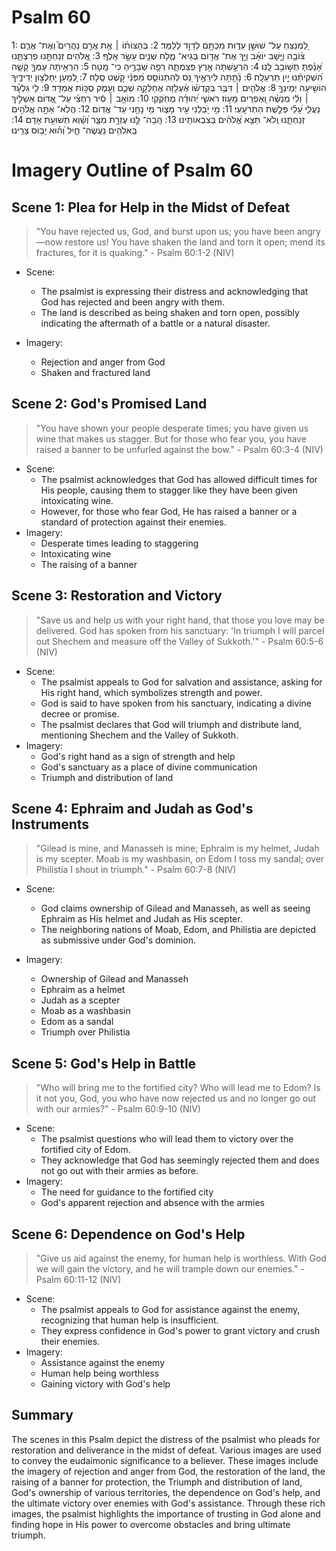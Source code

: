 # Psalm 60
1: לַ֭מְנַצֵּחַ עַל־ שׁוּשַׁ֣ן עֵד֑וּת מִכְתָּ֖ם לְדָוִ֣ד לְלַמֵּֽד׃
2: בְּהַצּוֹת֨וֹ ׀ אֶ֥ת אֲרַ֣ם נַהֲרַיִם֮ וְאֶת־ אֲרַ֪ם צ֫וֹבָ֥ה וַיָּ֤שָׁב יוֹאָ֗ב וַיַּ֣ךְ אֶת־ אֱד֣וֹם בְּגֵיא־ מֶ֑לַח שְׁנֵ֖ים עָשָׂ֣ר אָֽלֶף׃
3: אֱ֭לֹהִים זְנַחְתָּ֣נוּ פְרַצְתָּ֑נוּ אָ֝נַ֗פְתָּ תְּשׁ֣וֹבֵ֥ב לָֽנוּ׃
4: הִרְעַ֣שְׁתָּה אֶ֣רֶץ פְּצַמְתָּ֑הּ רְפָ֖ה שְׁבָרֶ֣יהָ כִי־ מָֽטָה׃
5: הִרְאִ֣יתָה עַמְּךָ֣ קָשָׁ֑ה הִ֝שְׁקִיתָ֗נוּ יַ֣יִן תַּרְעֵלָֽה׃
6: נָ֘תַ֤תָּה לִּירֵאֶ֣יךָ נֵּ֭ס לְהִתְנוֹסֵ֑ס מִ֝פְּנֵ֗י קֹ֣שֶׁט סֶֽלָה׃
7: לְ֭מַעַן יֵחָלְצ֣וּן יְדִידֶ֑יךָ הוֹשִׁ֖יעָה יְמִֽינְךָ֣
8: אֱלֹהִ֤ים ׀ דִּבֶּ֥ר בְּקָדְשׁ֗וֹ אֶ֫עְלֹ֥זָה אֲחַלְּקָ֥ה שְׁכֶ֑ם וְעֵ֖מֶק סֻכּ֣וֹת אֲמַדֵּֽד׃
9: לִ֤י גִלְעָ֨ד ׀ וְלִ֬י מְנַשֶּׁ֗ה וְ֭אֶפְרַיִם מָע֣וֹז רֹאשִׁ֑י יְ֝הוּדָ֗ה מְחֹֽקְקִי׃
10: מוֹאָ֤ב ׀ סִ֬יר רַחְצִ֗י עַל־ אֱ֭דוֹם אַשְׁלִ֣יךְ נַעֲלִ֑י עָ֝לַ֗י פְּלֶ֣שֶׁת הִתְרֹעָֽעִֽי׃
11: מִ֣י יֹ֭בִלֵנִי עִ֣יר מָצ֑וֹר מִ֖י נָחַ֣נִי עַד־ אֱדֽוֹם׃
12: הֲלֹֽא־ אַתָּ֣ה אֱלֹהִ֣ים זְנַחְתָּ֑נוּ וְֽלֹא־ תֵצֵ֥א אֱ֝לֹהִ֗ים בְּצִבְאוֹתֵֽינוּ׃
13: הָֽבָה־ לָּ֣נוּ עֶזְרָ֣ת מִצָּ֑ר וְ֝שָׁ֗וְא תְּשׁוּעַ֥ת אָדָם׃
14: בֵּֽאלֹהִ֥ים נַעֲשֶׂה־ חָ֑יִל וְ֝ה֗וּא יָב֥וּס צָרֵֽינוּ׃

# Imagery Outline of Psalm 60

## Scene 1: Plea for Help in the Midst of Defeat

> "You have rejected us, God, and burst upon us; you have been angry—now restore us! You have shaken the land and torn it open; mend its fractures, for it is quaking." - Psalm 60:1-2 (NIV)

<!--- Possible source of confusion. Your translation says 60:1-2, but that's following the NIV numbering, not the Hebrew shown above. It threw me for a minute because the translation didn't match the text. Suspect this is true throughout all the psalms with headers that are omitted in English. Whether we need to fix it now or not is up to you. --->

- Scene:
  - The psalmist is expressing their distress and acknowledging that God has rejected and been angry with them.
  - The land is described as being shaken and torn open, possibly indicating the aftermath of a battle or a natural disaster.
  
  <!--- I don't know where it gets "aftermath of a battle." Those don't normally fracture the land, that's a modern thing. --->
  
- Imagery:
  - Rejection and anger from God
  - Shaken and fractured land

## Scene 2: God's Promised Land


> "You have shown your people desperate times; you have given us wine that makes us stagger. But for those who fear you, you have raised a banner to be unfurled against the bow." - Psalm 60:3-4 (NIV)

- Scene:
  - The psalmist acknowledges that God has allowed difficult times for His people, causing them to stagger like they have been given intoxicating wine.
  - However, for those who fear God, He has raised a banner or a standard of protection against their enemies.
- Imagery:
  - Desperate times leading to staggering
  - Intoxicating wine
  - The raising of a banner

## Scene 3: Restoration and Victory

<!--- I'm not sure where chatGPT get "restoration" here? --->

> "Save us and help us with your right hand, that those you love may be delivered. God has spoken from his sanctuary: 'In triumph I will parcel out Shechem and measure off the Valley of Sukkoth.'" - Psalm 60:5-6 (NIV)

- Scene:
  - The psalmist appeals to God for salvation and assistance, asking for His right hand, which symbolizes strength and power.
  - God is said to have spoken from his sanctuary, indicating a divine decree or promise.
  - The psalmist declares that God will triumph and distribute land, mentioning Shechem and the Valley of Sukkoth.
- Imagery:
  - God's right hand as a sign of strength and help
  - God's sanctuary as a place of divine communication
  - Triumph and distribution of land

## Scene 4: Ephraim and Judah as God's Instruments

> "Gilead is mine, and Manasseh is mine; Ephraim is my helmet, Judah is my scepter. Moab is my washbasin, on Edom I toss my sandal; over Philistia I shout in triumph." - Psalm 60:7-8 (NIV)

- Scene:
  - God claims ownership of Gilead and Manasseh, as well as seeing Ephraim as His helmet and Judah as His scepter.
  - The neighboring nations of Moab, Edom, and Philistia are depicted as submissive under God's dominion.
  
  <!--- I would question "submissive" in this scene. Ownership/dominion, but not submission in the sense of vassals. --->
  
- Imagery:
  - Ownership of Gilead and Manasseh
  - Ephraim as a helmet
  - Judah as a scepter
  - Moab as a washbasin
  - Edom as a sandal
  - Triumph over Philistia

## Scene 5: God's Help in Battle

> "Who will bring me to the fortified city? Who will lead me to Edom? Is it not you, God, you who have now rejected us and no longer go out with our armies?" - Psalm 60:9-10 (NIV)

- Scene:
  - The psalmist questions who will lead them to victory over the fortified city of Edom.
  - They acknowledge that God has seemingly rejected them and does not go out with their armies as before.
- Imagery:
  - The need for guidance to the fortified city
  - God's apparent rejection and absence with the armies

## Scene 6: Dependence on God's Help

> "Give us aid against the enemy, for human help is worthless. With God we will gain the victory, and he will trample down our enemies." - Psalm 60:11-12 (NIV)

- Scene:
  - The psalmist appeals to God for assistance against the enemy, recognizing that human help is insufficient.
  - They express confidence in God's power to grant victory and crush their enemies.
- Imagery:
  - Assistance against the enemy
  - Human help being worthless
  - Gaining victory with God's help

## Summary

The scenes in this Psalm depict the distress of the psalmist who pleads for restoration and deliverance in the midst of defeat. Various images are used to convey the eudaimonic significance to a believer. These images include the imagery of rejection and anger from God, the restoration of the land, the raising of a banner for protection, the Triumph and distribution of land, God's ownership of various territories, the dependence on God's help, and the ultimate victory over enemies with God's assistance. Through these rich images, the psalmist highlights the importance of trusting in God alone and finding hope in His power to overcome obstacles and bring ultimate triumph.
